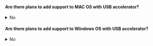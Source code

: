 #### Are there plans to add support to MAC OS with USB accelerator?
<details>
 <summary>No</summary> 
 
We have no plans to add support to MAC OS. 

If your project does not depends on gstramer pipleline please check this [link](https://github.com/google-coral/project-bodypix/issues/22#issuecomment-933920712) to get the posenet_decoder.dylib and make the code changes accordingly to make it work with MAC OS. 
 
 We would update this query if we are working on adding support to MAC OS.
 
</details>

#### Are there plans to add support to Windows OS with USB accelerator?
<details>
<summary>No</summary> 
 
We don't have any plans to add support to Windows. We would update this query if we are working on adding support to Windows.
</details>
